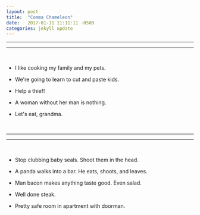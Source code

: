 ```yaml
---
layout: post
title:  "Comma Chameleon"
date:   2017-01-11 11:11:11 -0500
categories: jekyll update
---
```


-----
-----
<br>

+ I like cooking my family and my pets.

+ We're going to learn to cut and paste kids.

+ Help a thief!

+ A woman without her man is nothing.

+ Let's eat, grandma.

<br>

-----
-----
<br>

+ Stop clubbing baby seals. Shoot them in the head. 

+ A panda walks into a bar. He eats, shoots, and leaves.

+ Man bacon makes anything taste good. Even salad.

+ Well done steak.

+ Pretty safe room in apartment with doorman.
